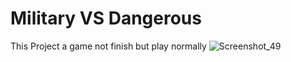 # Military VS Dangerous
This Project a game not finish but play normally
![Screenshot_49](https://user-images.githubusercontent.com/20909108/122651311-2c969b80-d162-11eb-898b-cdbc3d3407be.png)
